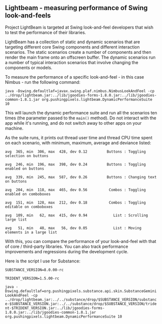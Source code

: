 ## Lightbeam - measuring performance of Swing look-and-feels

Project LightBeam is targeted at Swing look-and-feel developers that wish to test the performance of their libraries.

LightBeam has a collection of static and dynamic scenarios that are targeting different core Swing components and different interaction scenarios. The static scenarios create a number of components and then render the main frame onto an offscreen buffer. The dynamic scenarios run a number of typical interaction scenarios that involve changing the components or models.

To measure the performance of a specific look-and-feel - in this case Nimbus - run the following command:

`java -Dswing.defaultlaf=javax.swing.plaf.nimbus.NimbusLookAndFeel -cp ../drop/lightbeam.jar:../lib/jgoodies-forms-1.8.0.jar:../lib/jgoodies-common-1.8.1.jar org.pushingpixels.lightbeam.DynamicPerformanceSuite 10
`

This will launch the dynamic performance suite and run all the scenarios ten times (the parameter passed to the `main()` method). Do not interact with the app while it's running, and do not switch away to other apps on your machine.

As the suite runs, it prints out thread user time and thread CPU time spent on each scenario, with minimum, maximum, average and deviance listed:

`avg  365, min  306, max  428, dev 0.12         Buttons : Toggling selection on buttons`

`avg  246, min  196, max  398, dev 0.24         Buttons : Toggling enabled on buttons`

`avg  339, min  245, max  587, dev 0.26         Buttons : Changing text on buttons`

`avg  204, min  118, max  465, dev 0.56          Combos : Toggling enabled on comboboxes`

`avg  151, min  128, max  212, dev 0.18          Combos : Toggling editable on comboboxes`

`avg  109, min   62, max  415, dev 0.94            List : Scrolling large list`

`avg   51, min   48, max   56, dev 0.05            List : Moving elements in a large list`

With this, you can compare the performance of your look-and-feel with that of core / third-party libraries. You can also track performance improvements and regressions during the development cycle.

Here is the script I use for Substance:

`SUBSTANCE_VERSION=8.0.00-rc`

`TRIDENT_VERSION=1.5.00-rc`

`java -Dswing.defaultlaf=org.pushingpixels.substance.api.skin.SubstanceGeminiLookAndFeel -cp ../drop/lightbeam.jar:../../substance/drop/$SUBSTANCE_VERSION/substance-$SUBSTANCE_VERSION.jar:../../substance/drop/$SUBSTANCE_VERSION/trident-$TRIDENT_VERSION.jar:../lib/jgoodies-forms-1.8.0.jar:../lib/jgoodies-common-1.8.1.jar org.pushingpixels.lightbeam.DynamicPerformanceSuite 10`
